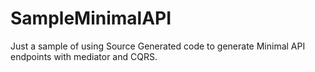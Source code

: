 # SampleMinimalAPI

Just a sample of using Source Generated code  to generate Minimal API endpoints with mediator and CQRS.
